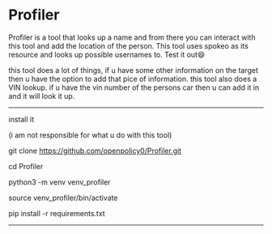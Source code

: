 # Profiler
Profiler is a tool that looks up a name and from there you can interact with this tool and add the location of the person. This tool uses spokeo as its resource and looks up possible usernames to. Test it out😄


this tool does a lot of things, if u have some other information on the target then u have the option to add that pice of information.  this tool  also does a VIN lookup. if u have the vin number of the persons car then u can add it in and it will look it up.

----------------------------------------------------------------------------------------------------------------------

install it

(i am not responsible for what u do with this tool)


git clone https://github.com/openpolicy0/Profiler.git


cd Profiler 


python3 -m venv venv_profiler


source venv_profiler/bin/activate


pip install -r requirements.txt 

----------------------------------------------------------------------------------------------------------------------

